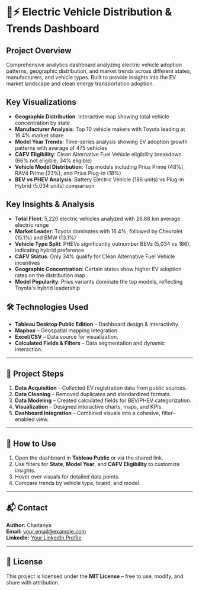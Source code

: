 # 🚗⚡ Electric Vehicle Distribution & Trends Dashboard

## Project Overview
Comprehensive analytics dashboard analyzing electric vehicle adoption patterns, geographic distribution, and market trends across different states, manufacturers, and vehicle types. Built to provide insights into the EV market landscape and clean energy transportation adoption.

## Key Visualizations
- **Geographic Distribution**: Interactive map showing total vehicle concentration by state
- **Manufacturer Analysis**: Top 10 vehicle makers with Toyota leading at 16.4% market share
- **Model Year Trends**: Time-series analysis showing EV adoption growth patterns with average of 475 vehicles
- **CAFV Eligibility**: Clean Alternative Fuel Vehicle eligibility breakdown (66% not eligible, 34% eligible)
- **Vehicle Model Distribution**: Top models including Prius Prime (48%), RAV4 Prime (23%), and Prius Plug-in (18%)
- **BEV vs PHEV Analysis**: Battery Electric Vehicle (186 units) vs Plug-in Hybrid (5,034 units) comparison

## Key Insights & Analysis
- **Total Fleet**: 5,220 electric vehicles analyzed with 26.88 km average electric range
- **Market Leader**: Toyota dominates with 16.4%, followed by Chevrolet (15.1%) and BMW (13.1%)
- **Vehicle Type Split**: PHEVs significantly outnumber BEVs (5,034 vs 186), indicating hybrid preference
- **CAFV Status**: Only 34% qualify for Clean Alternative Fuel Vehicle incentives
- **Geographic Concentration**: Certain states show higher EV adoption rates on the distribution map
- **Model Popularity**: Prius variants dominate the top models, reflecting Toyota's hybrid leadership

## 🛠 Technologies Used
- **Tableau Desktop Public Edition** – Dashboard design & interactivity.
- **Mapbox** – Geospatial mapping integration.
- **Excel/CSV** – Data source for visualization.
- **Calculated Fields & Filters** – Data segmentation and dynamic interaction.

---

## 📝 Project Steps
1. **Data Acquisition** – Collected EV registration data from public sources.
2. **Data Cleaning** – Removed duplicates and standardized formats.
3. **Data Modeling** – Created calculated fields for BEV/PHEV categorization.
4. **Visualization** – Designed interactive charts, maps, and KPIs.
5. **Dashboard Integration** – Combined visuals into a cohesive, filter-enabled view.

---

## 🚀 How to Use
1. Open the dashboard in **Tableau Public** or via the shared link.
2. Use filters for **State**, **Model Year**, and **CAFV Eligibility** to customize insights.
3. Hover over visuals for detailed data points.
4. Compare trends by vehicle type, brand, and model.

---

## 📬 Contact
**Author:** Chaitanya  
**Email:** your.email@example.com  
**LinkedIn:** [Your LinkedIn Profile](https://linkedin.com)  

---

## 📄 License
This project is licensed under the **MIT License** – free to use, modify, and share with attribution.
